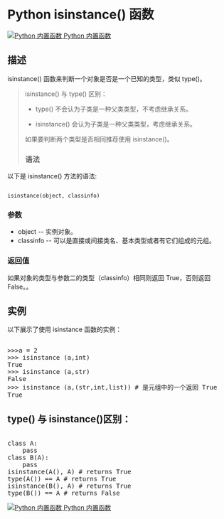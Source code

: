 Python  isinstance() 函数
=======================

 [![Python 内置函数](../images/up.gif)
 Python 内置函数](python-built-in-functions.html)


  描述
--

 isinstance() 函数来判断一个对象是否是一个已知的类型，类似 type()。 

 
> isinstance() 与 type() 区别：
> 
>  *  type() 不会认为子类是一种父类类型，不考虑继承关系。
> 
> 
>  *  isinstance() 会认为子类是一种父类类型，考虑继承关系。 
> 
> 
>  如果要判断两个类型是否相同推荐使用 isinstance()。
> 
>  ### 语法

 以下是 isinstance() 方法的语法:

 
```

isinstance(object, classinfo)

```

 ### 参数

  * object -- 实例对象。
 * classinfo -- 可以是直接或间接类名、基本类型或者有它们组成的元组。
  ### 返回值

 如果对象的类型与参数二的类型（classinfo）相同则返回 True，否则返回 False。。

  实例
--

  以下展示了使用 isinstance 函数的实例： 

  <pre>

>>>a = 2
>>> isinstance (a,int)
True
>>> isinstance (a,str)
False
>>> isinstance (a,(str,int,list)) # 是元组中的一个返回 True
True
</pre>

  type() 与 isinstance()区别：
------------------------

 <pre>

class A:
    pass
class B(A):
    pass
isinstance(A(), A) # returns True
type(A()) == A # returns True
isinstance(B(), A) # returns True
type(B()) == A # returns False
</pre>

 [![Python 内置函数](../images/up.gif)
 Python 内置函数](python-built-in-functions.html)